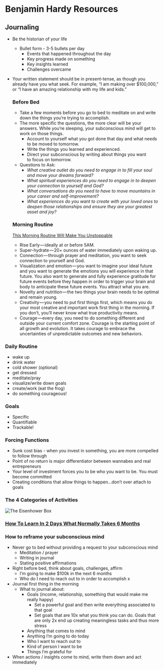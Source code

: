 # Benjamin Hardy Resources

## Journaling

* Be the historian of your life
  * Bullet form - 3-5 bullets per day
    * Events that happened throughout the day
    * Key progress made on something
    * Key insights learned
    * Challenges overcame
* Your written statement should be in present-tense, as though you already have you what seek. For example, “I am making over $100,000,” or “I have an amazing relationship with my life and kids.”



  ### Before Bed
    * Take a few moments before you go to bed to meditate on and write down the things you’re trying to accomplish. 
    * The more specific the questions, the more clear will be your answers. While you’re sleeping, your subconscious mind will get to work on those things. 
      - Account to yourself what you got done that day and what needs to be moved to tomorrow. 
      - Write the things you learned and experienced.
      - Direct your subconscious by writing about things you want to focus on tomorrow.
    * Questions to Ask:
      * *What creative outlet do you need to engage in to fill your soul and move your dreams forward?*
      * *What spiritual experiences do you need to engage in to deepen your connection to yourself and God?*
      * *What conversations do you need to have to move mountains in your career and self-improvement?*
      * *What experiences do you want to create with your loved ones to deepen those relationships and ensure they are your greatest asset and joy?*

  ### Morning Routine
    [This Morning Routine Will Make You Unstoppable](https://benjaminhardy.com/this-morning-routine-will-make-you-unstoppable/)

    * Rise Early — ideally at or before 5AM.
    * Super-hydrate — 20+ ounces of water immediately upon waking up.
    * Connection — through prayer and meditation, you want to seek connection to yourself and God.
    * Visualization and emotion — you want to imagine your ideal future and you want to generate the emotions you will experience in that future. You also want to generate and fully experience gratitude for future events before they happen in order to trigger your brain and body to anticipate these future events. You attract what you are.
    * Novelty and nutrition — the two things your brain needs to be optimal and remain young.
    * Creativity — you need to put first things first, which means you do your most creative and important work first thing in the morning. If you don’t, you’ll never know what true productivity means.
    * Courage — every day, you need to do something different and outside your current comfort zone. Courage is the starting point of all growth and evolution. It takes courage to embrace the uncertainties of unpredictable outcomes and new behaviors.

### Daily Routine
  * wake up
  * drink water
  * cold shower (optional)
  * get dressed
  * meditate/pray
  * visualize/write down goals
  * create/work (eat the frog)
  * do something courageous!

### Goals
  * Specific
  * Quantifiable
  * Trackable!

### Forcing Functions
  * Sunk cost bias - when you invest in something, you are more compelled to follow through
  * Point of no return is major differentiator between wannabes and real entrepreneurs 
  * Your level of investment forces you to be who you want to be. You must become committed
  * Creating conditions that allow things to happen…don’t over attach to goals

### The 4 Categories of Activities
  ![The Eisenhower Box](https://jamesclear.com/wp-content/uploads/2014/04/eisenhower-box.jpg)

### [How To Learn In 2 Days What Normally Takes 6 Months](https://medium.com/the-mission/how-to-learn-in-2-days-what-normally-takes-6-months-57953ee30da4#.nlmzzar6j)

### How to reframe your subconscious mind
* Never go to bed without providing a request to your subconscious mind
    * Meditation / prayer
    * Writing in journal
    * Stating positive affirmations
* Right before bed, think about goals, challenges, affirm
    * I’m going to make $100k in the next 6 months
    * Who do I need to reach out to in order to accomplish x
* Journal first thing in the morning
    * What to journal about:
        * Goals (income, relationship, something that would make me really happy)
            * Set a powerful goal and then write everything associated to that goal
            * Set goals that are 10x what you think you can do. Goals that are only 2x end up creating meaningless tasks and thus more stress
        * Anything that comes to mind
        * Anything I’m going to do today
        * Who I want to reach out to
        * Kind of person I want to be
        * Things I’m grateful for
* When actions / insights come to mind, write them down and act immediately
